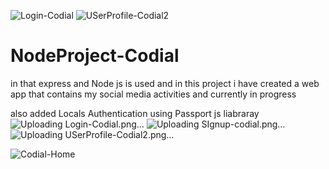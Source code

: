 ![Login-Codial](https://github.com/erkunal-shakya/NodeProject-Codial/assets/92636603/0a942c78-139d-4931-89d3-bbcffbec5922)
![USerProfile-Codial2](https://github.com/erkunal-shakya/NodeProject-Codial/assets/92636603/7113fd28-e39a-4627-9e91-b1c5dd968a7a)
# NodeProject-Codial
in that express and Node  js is used and in this project i have created a web app that contains my social media  activities and currently in progress

also added Locals Authentication using Passport js  liabraray
 ![Uploading Login-Codial.png…]()
![Uploading SIgnup-codial.png…]()
![Uploading USerProfile-Codial2.png…]()

![Codial-Home](https://github.com/erkunal-shakya/NodeProject-Codial/assets/92636603/0c061899-cc35-4f38-abf7-680ec694b3ed)
